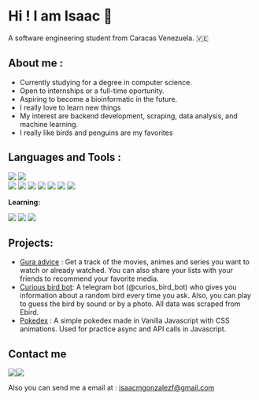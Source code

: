 # Hi ! I am Isaac 🐧
A software engineering student from Caracas Venezuela. 🇻🇪

## **About me :**

 - Currently studying for a degree in computer science. 
 - Open to internships or a full-time oportunity. 
 - Aspiring to become a bioinformatic in the future.
 - I really love to learn new things
 - My interest are backend development, scraping, data analysis, and machine learning.
 - I really like birds and penguins are my favorites

## **Languages and Tools :**

<div>
<img src="https://img.icons8.com/color/48/000000/python--v1.png"/>
<img src="https://img.icons8.com/color/48/000000/javascript--v1.png"/>
</div>

<img src="https://img.icons8.com/ios-filled/48/000000/flask.png"/>
<img src="https://img.icons8.com/ios-filled/48/000000/django.png"/>
<img src="https://img.icons8.com/color/48/000000/postgreesql.png"/>
<img src="https://img.icons8.com/color/48/000000/power-bi.png"/>

<img src="https://img.icons8.com/color/48/000000/git.png"/>
<img src="https://img.icons8.com/ios-filled/48/000000/console.png"/>
<img src="https://img.icons8.com/color/48/000000/heroku.png"/>

**Learning:**

<img src="https://img.icons8.com/color/48/000000/typescript.png"/>
<img src="https://img.icons8.com/plasticine/48/000000/react.png"/>
<img src="https://img.icons8.com/color/48/000000/nodejs.png"/>


## **Projects:**

 - [Gura advice](https://gura-advice.herokuapp.com/) : Get a track of the movies, animes and series you want to watch or already watched. You can also share your lists with your friends to recommend your favorite media.
 -  [Curious bird bot](https://github.com/isaac152/curious_bird_bot):  A telegram bot (@curios_bird_bot) who gives you information about a random bird every time you ask. Also, you can play to guess the bird by sound or by a photo. All data was scraped from Ebird.
 - [Pokedex](https://isaac152.github.io/pokedex/) : A simple pokedex made in Vanilla Javascript with CSS animations. Used for practice async and API calls in Javascript.

## Contact me
<a href = ' https://twitter.com/isaac152'><img src="https://img.icons8.com/fluency/48/000000/twitter.png"/></a><a href = '#'><img src="https://img.icons8.com/color/48/000000/linkedin.png"/></a>

Also you can send me a email at : isaacmgonzalezf@gmail.com
